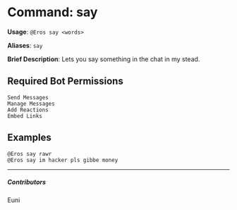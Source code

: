 # Command: say


**Usage**: `@Eros say <words>`

**Aliases**: `say`

**Brief Description**: Lets you say something in the chat in my stead.



## Required Bot Permissions

```
Send Messages
Manage Messages
Add Reactions
Embed Links
```

## Examples

```
@Eros say rawr
@Eros say im hacker pls gibbe money
```


---

##### Contributors


Euni
